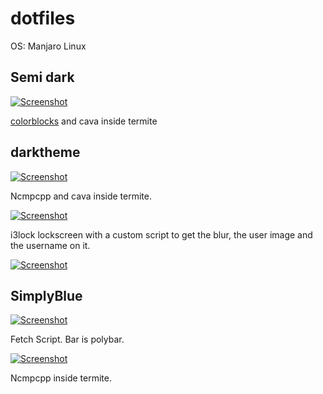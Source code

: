 # dotfiles

OS: Manjaro Linux

## Semi dark

[![Screenshot](https://i.imgur.com/izdvt8X.png)](https://i.imgur.com/izdvt8X.png)

[colorblocks](bin/colorblocks) and cava inside termite

## darktheme

[![Screenshot](https://i.imgur.com/lVMGTYc.png)](https://i.imgur.com/lVMGTYc.png)

Ncmpcpp and cava inside termite.

[![Screenshot](https://i.imgur.com/w2VkFxZ.png)](https://i.imgur.com/w2VkFxZ.png)

i3lock lockscreen with a custom script to get the blur, the user image and the username on it.

[![Screenshot](https://i.imgur.com/U60NRF6.png)](https://i.imgur.com/U60NRF6.png)


## SimplyBlue

[![Screenshot](https://i.imgur.com/vOEAj7t.png)](https://i.imgur.com/vOEAj7t.png)

Fetch Script. Bar is polybar.

[![Screenshot](https://i.imgur.com/w00eiJJ.png)](https://i.imgur.com/w00eiJJ.png)

Ncmpcpp inside termite.
